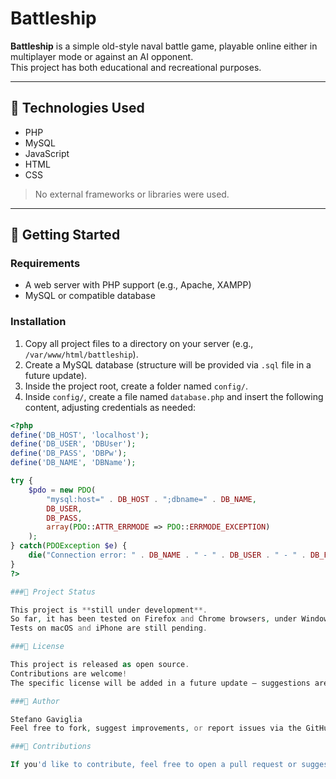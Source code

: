 # Battleship

**Battleship** is a simple old-style naval battle game, playable online either in multiplayer mode or against an AI opponent.  
This project has both educational and recreational purposes.

---

## 🔧 Technologies Used

- PHP  
- MySQL  
- JavaScript  
- HTML  
- CSS  

> No external frameworks or libraries were used.

---

## 🚀 Getting Started

### Requirements

- A web server with PHP support (e.g., Apache, XAMPP)
- MySQL or compatible database

### Installation

1. Copy all project files to a directory on your server (e.g., `/var/www/html/battleship`).
2. Create a MySQL database (structure will be provided via `.sql` file in a future update).
3. Inside the project root, create a folder named `config/`.
4. Inside `config/`, create a file named `database.php` and insert the following content, adjusting credentials as needed:

```php
<?php
define('DB_HOST', 'localhost');
define('DB_USER', 'DBUser');
define('DB_PASS', 'DBPw');
define('DB_NAME', 'DBName');

try {
    $pdo = new PDO(
        "mysql:host=" . DB_HOST . ";dbname=" . DB_NAME,
        DB_USER,
        DB_PASS,
        array(PDO::ATTR_ERRMODE => PDO::ERRMODE_EXCEPTION)
    );
} catch(PDOException $e) {
    die("Connection error: " . DB_NAME . " - " . DB_USER . " - " . DB_PASS . " - " . $e->getMessage());
}
?>

###🧪 Project Status

This project is **still under development**.
So far, it has been tested on Firefox and Chrome browsers, under Windows and Linux desktop environments.
Tests on macOS and iPhone are still pending.

###📄 License

This project is released as open source.
Contributions are welcome!
The specific license will be added in a future update — suggestions are appreciated (MIT, GPL, etc.).

###👤 Author

Stefano Gaviglia
Feel free to fork, suggest improvements, or report issues via the GitHub repository.

###🤝 Contributions

If you'd like to contribute, feel free to open a pull request or suggest improvements via issues.
